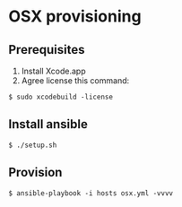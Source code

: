 # OSX provisioning

## Prerequisites

1. Install Xcode.app
2. Agree license this command:

  ```
  $ sudo xcodebuild -license
  ```

## Install ansible

```
$ ./setup.sh
```

## Provision

```
$ ansible-playbook -i hosts osx.yml -vvvv
```

